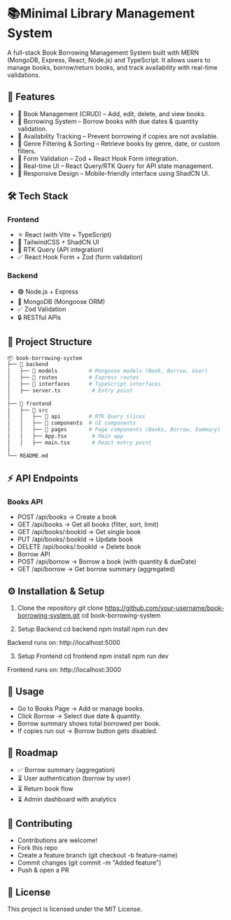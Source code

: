 # 📚Minimal Library Management System

A full-stack Book Borrowing Management System built with MERN (MongoDB, Express, React, Node.js) and TypeScript.
It allows users to manage books, borrow/return books, and track availability with real-time validations.

## 🚀 Features

- 🔹 Book Management (CRUD) – Add, edit, delete, and view books.
- 🔹 Borrowing System – Borrow books with due dates & quantity validation.
- 🔹 Availability Tracking – Prevent borrowing if copies are not available.
- 🔹 Genre Filtering & Sorting – Retrieve books by genre, date, or custom filters.
- 🔹 Form Validation – Zod + React Hook Form integration.
- 🔹 Real-time UI – React Query/RTK Query for API state management.
- 🔹 Responsive Design – Mobile-friendly interface using ShadCN UI.

## 🛠️ Tech Stack
### Frontend

- ⚛️ React (with Vite + TypeScript)
- 🎨 TailwindCSS + ShadCN UI
- 📡 RTK Query (API integration)
- ✅ React Hook Form + Zod (form validation)

### Backend

- 🟢 Node.js + Express
- 🍃 MongoDB (Mongoose ORM)
- ✅ Zod Validation
- 🔒 RESTful APIs

## 📂 Project Structure

```bash
📦 book-borrowing-system
├── 📁 backend
│   ├── 📁 models          # Mongoose models (Book, Borrow, User)
│   ├── 📁 routes          # Express routes
│   ├── 📁 interfaces      # TypeScript interfaces
│   ├── server.ts          # Entry point
│
├── 📁 frontend
│   ├── 📁 src
│   │   ├── 📁 api         # RTK Query slices
│   │   ├── 📁 components  # UI components
│   │   ├── 📁 pages       # Page components (Books, Borrow, Summary)
│   │   ├── App.tsx        # Main app
│   │   ├── main.tsx       # React entry point
│
└── README.md
```

## ⚡ API Endpoints
### Books API

- POST /api/books → Create a book
- GET /api/books → Get all books (filter, sort, limit)
- GET /api/books/:bookId → Get single book
- PUT /api/books/:bookId → Update book
- DELETE /api/books/:bookId → Delete book
- Borrow API
- POST /api/borrow → Borrow a book (with quantity & dueDate)
- GET /api/borrow → Get borrow summary (aggregated)

## ⚙️ Installation & Setup

1. Clone the repository
git clone https://github.com/your-username/book-borrowing-system.git
cd book-borrowing-system

2. Setup Backend
cd backend
npm install
npm run dev

Backend runs on: http://localhost:5000

3. Setup Frontend
cd frontend
npm install
npm run dev

Frontend runs on: http://localhost:3000

## 🧪 Usage

- Go to Books Page → Add or manage books.
- Click Borrow → Select due date & quantity.
- Borrow summary shows total borrowed per book.
- If copies run out → Borrow button gets disabled.

## 🚧 Roadmap

- ✅ Borrow summary (aggregation)
- ⏳ User authentication (borrow by user)
- ⏳ Return book flow
- ⏳ Admin dashboard with analytics

## 🤝 Contributing

- Contributions are welcome!
- Fork this repo
- Create a feature branch (git checkout -b feature-name)
- Commit changes (git commit -m "Added feature")
- Push & open a PR

## 📜 License

This project is licensed under the MIT License.
